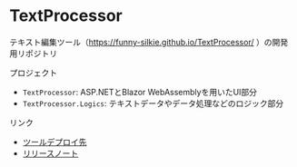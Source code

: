 # TextProcessor

テキスト編集ツール（https://funny-silkie.github.io/TextProcessor/ ）の開発用リポジトリ

プロジェクト
- `TextProcessor`: ASP.NETとBlazor WebAssemblyを用いたUI部分
- `TextProcessor.Logics`: テキストデータやデータ処理などのロジック部分

リンク
- [ツールデプロイ先](https://funny-silkie.github.io/TextProcessor/)
- [リリースノート](./docs/RelNote.md)
